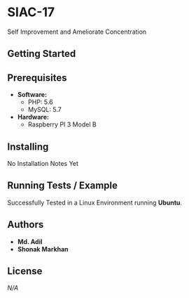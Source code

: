 # SIAC-17
Self Improvement and Ameliorate Concentration

## Getting Started

## Prerequisites
* **Software:**
    * PHP: 5.6
    * MySQL: 5.7
* **Hardware:**
    * Raspberry PI 3 Model B

## Installing
No Installation Notes Yet

## Running Tests / Example
Successfully Tested in a Linux Environment running **Ubuntu**.

## Authors
* **Md. Adil**
* **Shonak Markhan**

## License
*N/A*
